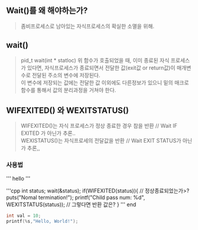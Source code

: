 ## Wait()를 왜 해야하는가?
> 좀비프로세스로 남아있는 자식프로세스의 확실한 소멸을 위해.

## wait()
> pid_t wait(int * statloc)
> 위 함수가 호출되었을 때, 이미 종료된 자식 프로세스가 있다면, 자식프로세스가 종료되면서 전달한 값(exit값 or return값)이 매개변수로 전달된
> 주소의 변수에 저장된다.<br/>
> 이 변수에 저장되는 값에는 전달한 값 이외에도 다른정보가 있으니 밑의 매크로 함수를 통해서 값의 분리과정을 거쳐야 한다.

## WIFEXITED() 와 WEXITSTATUS()
> WIFEXITED()는 자식 프로세스가 정상 종료한 경우 참을 반환 // Wait IF EXITED 가 아닌가 추론..<br/>
> WEXISTATUS()는 자식프로세의 전달값을 반환 // Wait EXIT STATUS가 아닌가 추론,,<br/>

### 사용법
'''
hello
'''

'''cpp
  int status;
  wait(&status);
  if(WIFEXITED(status)){  // 정상종료되었는가>?
    puts("Nomal termination!");
    printf("Child pass num: %d", WEXITSTATUS(status));  // 그렇다면 반환 값은?
  }
'''
end<br/>

``` c
int val = 10;
printf(%s,"Hello, World!");
```
